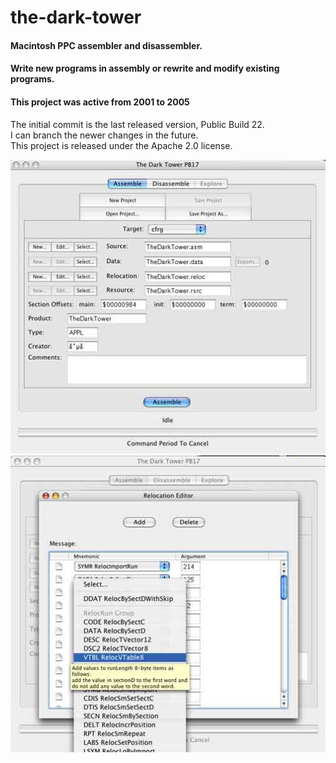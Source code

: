 # the-dark-tower
#### Macintosh PPC assembler and disassembler.
#### Write new programs in assembly or rewrite and modify existing programs.
#### This project was active from 2001 to 2005

The initial commit is the last released version, Public Build 22.  
I can branch the newer changes in the future.  
This project is released under the Apache 2.0 license.  


![Screenshot 1](/screenshots/1.jpg)
![Screenshot 2](/screenshots/2.jpg)
